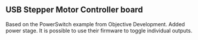 USB Stepper Motor Controller board
----------------------------------

Based on the PowerSwitch example from Objective Development.
Added power stage.
It is possible to use their firmware to toggle individual outputs.
